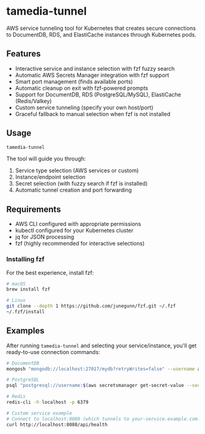 # tamedia-tunnel

AWS service tunneling tool for Kubernetes that creates secure connections to DocumentDB, RDS, and ElastiCache instances through Kubernetes pods.

## Features

- Interactive service and instance selection with fzf fuzzy search
- Automatic AWS Secrets Manager integration with fzf support
- Smart port management (finds available ports)
- Automatic cleanup on exit with fzf-powered prompts
- Support for DocumentDB, RDS (PostgreSQL/MySQL), ElastiCache (Redis/Valkey)
- Custom service tunneling (specify your own host/port)
- Graceful fallback to manual selection when fzf is not installed

## Usage

```bash
tamedia-tunnel
```

The tool will guide you through:
1. Service type selection (AWS services or custom)
2. Instance/endpoint selection
3. Secret selection (with fuzzy search if fzf is installed)
4. Automatic tunnel creation and port forwarding

## Requirements

- AWS CLI configured with appropriate permissions
- kubectl configured for your Kubernetes cluster
- jq for JSON processing
- fzf (highly recommended for interactive selections)

### Installing fzf

For the best experience, install fzf:

```bash
# macOS
brew install fzf

# Linux
git clone --depth 1 https://github.com/junegunn/fzf.git ~/.fzf
~/.fzf/install
```

## Examples

After running `tamedia-tunnel` and selecting your service/instance, you'll get ready-to-use connection commands:

```bash
# DocumentDB
mongosh "mongodb://localhost:27017/mydb?retryWrites=false" --username admin --password "$(aws secretsmanager get-secret-value --secret-id 'my-secret' --query SecretString --output text | jq -r '.password')"

# PostgreSQL
psql "postgresql://username:$(aws secretsmanager get-secret-value --secret-id 'my-secret' --query SecretString --output text | jq -r '.password')@localhost:5432/mydb"

# Redis
redis-cli -h localhost -p 6379

# Custom service example
# Connect to localhost:8080 (which tunnels to your-service.example.com:8080)
curl http://localhost:8080/api/health
```